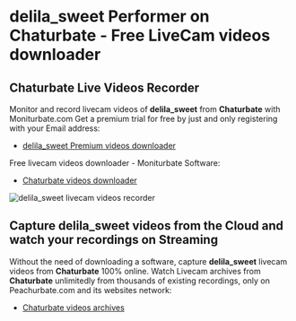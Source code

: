 # delila_sweet Performer on Chaturbate - Free LiveCam videos downloader

## Chaturbate Live Videos Recorder

Monitor and record livecam videos of **delila_sweet** from **Chaturbate** with Moniturbate.com
Get a premium trial for free by just and only registering with your Email address:
* [delila_sweet Premium videos downloader](https://moniturbate.com/request-demo-licence-key.html)

Free livecam videos downloader - Moniturbate Software:
* [Chaturbate videos downloader](https://moniturbate.com/moniturbate-download-software.html)

![delila_sweet livecam videos recorder](https://peachurnet.com/templates/moniturbate-software.png)


## Capture delila_sweet videos from the Cloud and watch your recordings on Streaming

Without the need of downloading a software, capture **delila_sweet** livecam videos from **Chaturbate** 100% online.
Watch Livecam archives from **Chaturbate** unlimitedly from thousands of existing recordings, only on Peachurbate.com and its websites network:
* [Chaturbate videos archives](https://peachurnet.com/)